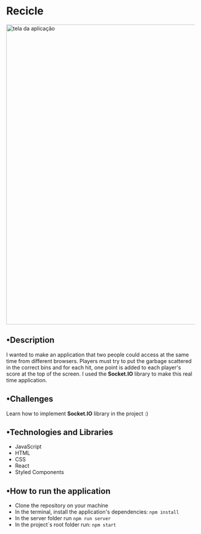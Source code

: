# Recicle
<img src="https://raw.githubusercontent.com/felipedfe/felipedfe/main/assets/recicle-print.png" alt="tela da aplicação" width="800">

## •Description
I wanted to make an application that two people could access at the same time from different browsers. Players must try to put the garbage scattered in the correct bins and for each hit, one point is added to each player's score at the top of the screen. I used the __Socket.IO__ library to make this real time application. 

## •Challenges
Learn how to implement __Socket.IO__ library in the project :)

## •Technologies and Libraries
- JavaScript
- HTML
- CSS
- React
- Styled Components

## •How to run the application
- Clone the repository on your machine
- In the terminal, install the application's dependencies: `npm install`
- In the server folder run `npm run server`
- In the project´s root folder run: `npm start`
